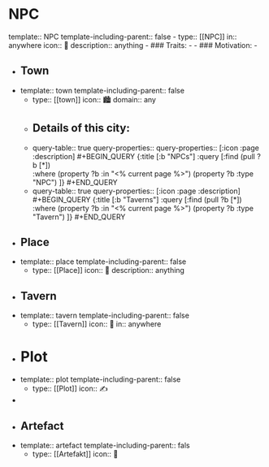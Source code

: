 # NPC
template:: NPC
template-including-parent:: false
	- type:: [[NPC]]
	  in:: anywhere
	  icon:: 👤
	  description:: anything
	- ### Traits:
		-
	- ### Motivation:
		-
- ## Town
- template:: town
  template-including-parent:: false
	- type:: [[town]]
	  icon:: 🏙️
	  domain:: any
	- Details of this city:
		-
	- query-table:: true
	  query-properties::
	  query-properties:: [:icon :page :description]
	  #+BEGIN_QUERY
	   {:title [:b "NPCs"]
	   :query [:find (pull ?b [*])   
	   :where
	  (property ?b :in "<% current page %>")
	  (property ?b :type "NPC")
	   ]}
	  #+END_QUERY
	- query-table:: true
	  query-properties:: [:icon :page :description]
	  #+BEGIN_QUERY
	   {:title [:b "Taverns"]
	   :query [:find (pull ?b [*])   
	   :where
	  (property ?b :in "<% current page %>")
	  (property ?b :type "Tavern")
	   ]}
	  #+END_QUERY
- ## Place
- template:: place
  template-including-parent:: false
	- type:: [[Place]]
	  icon:: 🏰
	  description:: anything
- ## Tavern
- template:: tavern
  template-including-parent:: false
	- type:: [[Tavern]]
	  icon:: 🍻
	  in:: anywhere
- # Plot
- template:: plot
  template-including-parent:: false
	- type:: [[Plot]]
	  icon:: ✍️
-
- ## Artefact
- template:: artefact
  template-including-parent:: fals
	- type:: [[Artefakt]] 
	  icon:: 💍